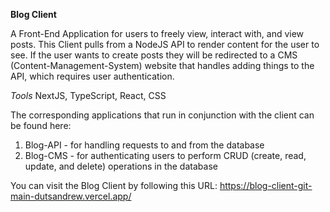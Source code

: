 **Blog Client**

A Front-End Application for users to freely view, interact with, and view posts. This Client pulls from a NodeJS API to render content for the user to see. If the user wants to create posts they will be redirected to a CMS (Content-Management-System) website that handles adding things to the API, which requires user authentication.

*Tools*
NextJS, TypeScript, React, CSS

The corresponding applications that run in conjunction with the client can be found here:

1. Blog-API - for handling requests to and from the database
2. Blog-CMS - for authenticating users to perform CRUD (create, read, update, and delete) operations in the database

You can visit the Blog Client by following this URL: https://blog-client-git-main-dutsandrew.vercel.app/